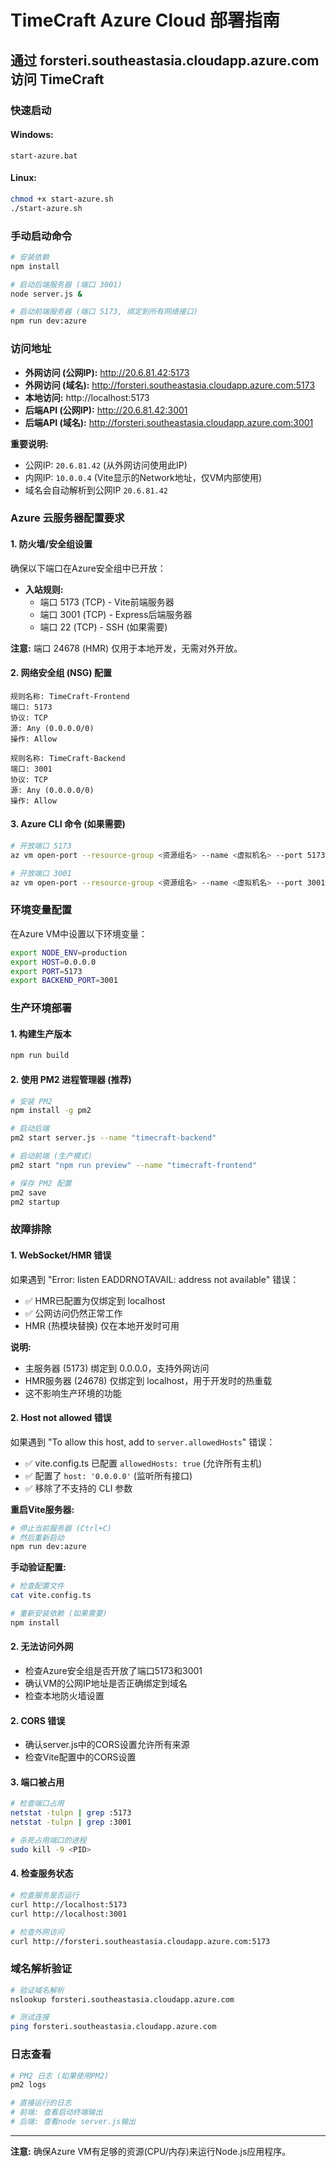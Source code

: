 # TimeCraft Azure Cloud 部署指南

## 通过 forsteri.southeastasia.cloudapp.azure.com 访问 TimeCraft

### 快速启动

#### Windows:
```batch
start-azure.bat
```

#### Linux:
```bash
chmod +x start-azure.sh
./start-azure.sh
```

### 手动启动命令

```bash
# 安装依赖
npm install

# 启动后端服务器 (端口 3001)
node server.js &

# 启动前端服务器 (端口 5173, 绑定到所有网络接口)
npm run dev:azure
```

### 访问地址

- **外网访问 (公网IP):** http://20.6.81.42:5173
- **外网访问 (域名):** http://forsteri.southeastasia.cloudapp.azure.com:5173
- **本地访问:** http://localhost:5173
- **后端API (公网IP):** http://20.6.81.42:3001
- **后端API (域名):** http://forsteri.southeastasia.cloudapp.azure.com:3001

**重要说明:**
- 公网IP: `20.6.81.42` (从外网访问使用此IP)
- 内网IP: `10.0.0.4` (Vite显示的Network地址，仅VM内部使用)
- 域名会自动解析到公网IP `20.6.81.42`

### Azure 云服务器配置要求

#### 1. 防火墙/安全组设置
确保以下端口在Azure安全组中已开放：
- **入站规则:**
  - 端口 5173 (TCP) - Vite前端服务器
  - 端口 3001 (TCP) - Express后端服务器
  - 端口 22 (TCP) - SSH (如果需要)

**注意:** 端口 24678 (HMR) 仅用于本地开发，无需对外开放。

#### 2. 网络安全组 (NSG) 配置
```
规则名称: TimeCraft-Frontend
端口: 5173
协议: TCP
源: Any (0.0.0.0/0)
操作: Allow

规则名称: TimeCraft-Backend  
端口: 3001
协议: TCP
源: Any (0.0.0.0/0)
操作: Allow
```

#### 3. Azure CLI 命令 (如果需要)
```bash
# 开放端口 5173
az vm open-port --resource-group <资源组名> --name <虚拟机名> --port 5173

# 开放端口 3001  
az vm open-port --resource-group <资源组名> --name <虚拟机名> --port 3001
```

### 环境变量配置

在Azure VM中设置以下环境变量：
```bash
export NODE_ENV=production
export HOST=0.0.0.0
export PORT=5173
export BACKEND_PORT=3001
```

### 生产环境部署

#### 1. 构建生产版本
```bash
npm run build
```

#### 2. 使用 PM2 进程管理器 (推荐)
```bash
# 安装 PM2
npm install -g pm2

# 启动后端
pm2 start server.js --name "timecraft-backend"

# 启动前端 (生产模式)
pm2 start "npm run preview" --name "timecraft-frontend"

# 保存 PM2 配置
pm2 save
pm2 startup
```

### 故障排除

#### 1. WebSocket/HMR 错误
如果遇到 "Error: listen EADDRNOTAVAIL: address not available" 错误：
- ✅ HMR已配置为仅绑定到 localhost
- ✅ 公网访问仍然正常工作
- HMR (热模块替换) 仅在本地开发时可用

**说明:** 
- 主服务器 (5173) 绑定到 0.0.0.0，支持外网访问
- HMR服务器 (24678) 仅绑定到 localhost，用于开发时的热重载
- 这不影响生产环境的功能

#### 2. Host not allowed 错误
如果遇到 "To allow this host, add to `server.allowedHosts`" 错误：
- ✅ vite.config.ts 已配置 `allowedHosts: true` (允许所有主机)
- ✅ 配置了 `host: '0.0.0.0'` (监听所有接口)
- ✅ 移除了不支持的 CLI 参数

**重启Vite服务器:**
```bash
# 停止当前服务器 (Ctrl+C)
# 然后重新启动
npm run dev:azure
```

**手动验证配置:**
```bash
# 检查配置文件
cat vite.config.ts

# 重新安装依赖 (如果需要)
npm install
```

#### 2. 无法访问外网
- 检查Azure安全组是否开放了端口5173和3001
- 确认VM的公网IP地址是否正确绑定到域名
- 检查本地防火墙设置

#### 2. CORS 错误
- 确认server.js中的CORS设置允许所有来源
- 检查Vite配置中的CORS设置

#### 3. 端口被占用
```bash
# 检查端口占用
netstat -tulpn | grep :5173
netstat -tulpn | grep :3001

# 杀死占用端口的进程
sudo kill -9 <PID>
```

#### 4. 检查服务状态
```bash
# 检查服务是否运行
curl http://localhost:5173
curl http://localhost:3001

# 检查外网访问
curl http://forsteri.southeastasia.cloudapp.azure.com:5173
```

### 域名解析验证

```bash
# 验证域名解析
nslookup forsteri.southeastasia.cloudapp.azure.com

# 测试连接
ping forsteri.southeastasia.cloudapp.azure.com
```

### 日志查看

```bash
# PM2 日志 (如果使用PM2)
pm2 logs

# 直接运行的日志
# 前端: 查看启动终端输出
# 后端: 查看node server.js输出
```

---

**注意:** 确保Azure VM有足够的资源(CPU/内存)来运行Node.js应用程序。
